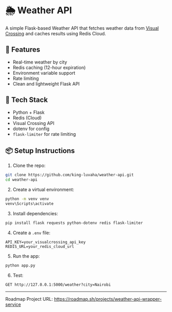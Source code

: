 
# 🌦️ Weather API

A simple Flask-based Weather API that fetches weather data from [Visual Crossing](https://www.visualcrossing.com/weather-api) and caches results using Redis Cloud.

## 🚀 Features

- Real-time weather by city
- Redis caching (12-hour expiration)
- Environment variable support
- Rate limiting
- Clean and lightweight Flask API

## 🔧 Tech Stack

- Python + Flask
- Redis (Cloud)
- Visual Crossing API
- dotenv for config
- `flask-limiter` for rate limiting

## 📦 Setup Instructions

1. Clone the repo:

```bash
git clone https://github.com/king-luvaha/weather-api.git
cd weather-api
````

2. Create a virtual environment:

```bash
python -m venv venv
venv\Scripts\activate
```

3. Install dependencies:

```bash
pip install flask requests python-dotenv redis flask-limiter
```

4. Create a `.env` file:

```env
API_KEY=your_visualcrossing_api_key
REDIS_URL=your_redis_cloud_url
```

5. Run the app:

```bash
python app.py
```

6. Test:

```http
GET http://127.0.0.1:5000/weather?city=Nairobi
```

---

Roadmap Project URL: https://roadmap.sh/projects/weather-api-wrapper-service